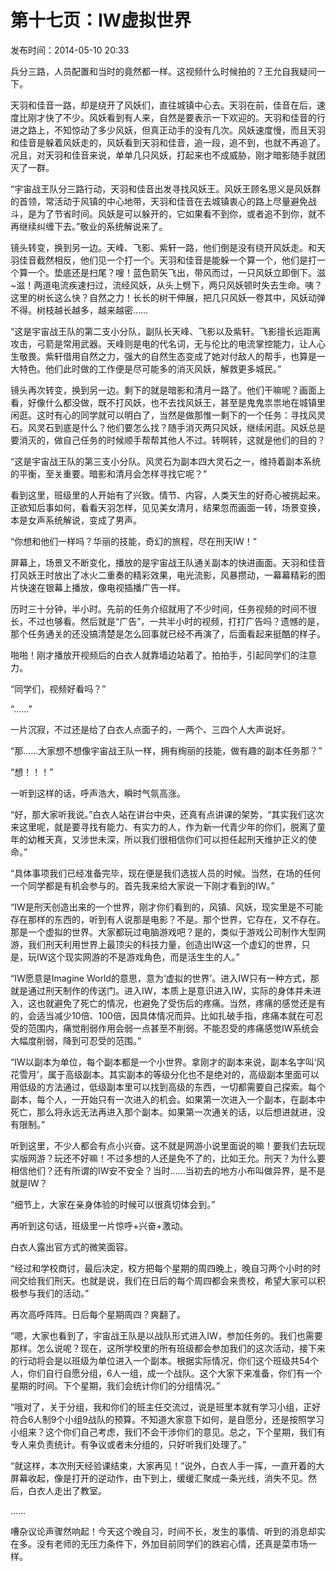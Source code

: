 # 第十七页：IW虚拟世界

<note>
    <p>
        发布时间：2014-05-10 20:33
    </p>
</note>

兵分三路，人员配置和当时的竟然都一样。这视频什么时候拍的？王允自我疑问一下。

天羽和佳音一路，却是绕开了风妖们，直往城镇中心去。天羽在前，佳音在后，速度比刚才快了不少。风妖看到有人来，自然是要表示一下欢迎的。天羽和佳音的行进之路上，不知惊动了多少风妖，但真正动手的没有几次。风妖速度慢，而且天羽和佳音是躲着风妖走的，风妖看到天羽和佳音，追一段，追不到，也就不再追了。况且，对天羽和佳音来说，单单几只风妖，打起来也不成威胁，刚才暗影随手就团灭了一群。

“宇宙战王队分三路行动，天羽和佳音出发寻找风妖王。风妖王顾名思义是风妖群的首领，常活动于风镇的中心地带，天羽和佳音在去城镇衷心的路上尽量避免战斗，是为了节省时间。风妖是可以躲开的，它如果看不到你，或者追不到你，就不再继续纠缠下去。”敬业的系统解说来了。

镜头转变，换到另一边。天峰、飞影、紫轩一路，他们倒是没有绕开风妖走。和天羽佳音截然相反，他们见一个打一个。天羽和佳音是能躲一个算一个，他们是打一个算一个。垫底还是扫尾？嗖！蓝色箭矢飞出，带风而过，一只风妖立即倒下。滋~滋！两道电流疾速扫过，流经风妖，从头上劈下，两只风妖顿时失去生命。咦？这里的树长这么快？自然之力！长长的树干伸展，把几只风妖一卷其中，风妖动弹不得。树枝越长越多，越来越密……

“这是宇宙战王队的第二支小分队，副队长天峰、飞影以及紫轩。飞影擅长远距离攻击，弓箭是常用武器。天峰则是电的代名词，无与伦比的电流掌控能力，让人心生敬畏。紫轩借用自然之力，强大的自然生态变成了她对付敌人的帮手，也算是一大特色。他们此时做的工作便是尽可能多的消灭风妖，解救更多城民。”

镜头再次转变，换到另一边。剩下的就是暗影和清月一路了。他们干嘛呢？画面上看，好像什么都没做，既不打风妖，也不去找风妖王，甚至是鬼鬼祟祟地在城镇里闲逛。这时有心的同学就可以明白了，当然是做那惟一剩下的一个任务：寻找风灵石。风灵石到底是什么？他们要怎么找？随手消灭两只风妖，继续闲逛。风妖总是要消灭的，做自己任务的时候顺手帮帮其他人不过。转啊转，这就是他们的目的？

“这是宇宙战王队的第三支小分队。风灵石为副本四大灵石之一，维持着副本系统的平衡，至关重要。暗影和清月会怎样寻找它呢？”

看到这里，班级里的人开始有了兴致。情节、内容，人类天生的好奇心被挑起来。正欲知后事如何，看看天羽怎样，见见美女清月，结果忽而画面一转，场景变换，本是女声系统解说，变成了男声。

“你想和他们一样吗？华丽的技能，奇幻的旅程，尽在刑天IW！”

屏幕上，场景又不断变化，播放的是宇宙战王队通关副本的快进画面。天羽和佳音打风妖王时放出了冰火二重奏的精彩效果，电光流影，风暴攒动，一幕幕精彩的图片快速在银幕上播放，像电视插播广告一样。

历时三十分钟，半小时。先前的任务介绍就用了不少时间，任务视频的时间不很长，不过也够看。然后就是“广告”，一共半小时的视频，打打广告吗？遗憾的是，那个任务通关的还没搞清楚是怎么回事就已经不再演了，后面看起来挺酷的样子。

啪啪！刚才播放开视频后的白衣人就靠墙边站着了。拍拍手，引起同学们的注意力。

“同学们，视频好看吗？”

“……”

一片沉寂，不过还是给了白衣人点面子的，一两个、三四个人大声说好。

“那……大家想不想像宇宙战王队一样，拥有绚丽的技能，做有趣的副本任务那？”

“想！！！”

一听到这样的话，呼声浩大，瞬时气氛高涨。

“好，那大家听我说。”白衣人站在讲台中央，还真有点讲课的架势，“其实我们这次来这里呢，就是要寻找有能力、有实力的人，作为新一代青少年的你们，脱离了童年的幼稚天真，又涉世未深，所以我们很相信你们可以担任起刑天维护正义的使命。”

“具体事项我们已经准备完毕，现在便是我们选拔人员的时候。当然，在场的任何一个同学都是有机会参与的。首先我来给大家说一下刚才看到的IW。”

“IW是刑天创造出来的一个世界，刚才你们看到的，风镇、风妖，现实里是不可能存在那样的东西的，听到有人说那是电影？不是。那个世界，它存在，又不存在。那是一个虚拟的世界。大家都玩过电脑游戏吧？是的，类似于游戏公司制作大型网游，我们刑天利用世界上最顶尖的科技力量，创造出IW这一个虚幻的世界，只是，玩IW这个现实网游的不是游戏角色，而是活生生的人。”

“IW愿意是Imagine World的意思，意为‘虚拟的世界’。进入IW只有一种方式，那就是通过刑天制作的传送门。进入IW，本质上是意识进入IW，实际的身体并未进入，这也就避免了死亡的情况，也避免了受伤后的疼痛。当然，疼痛的感觉还是有的，会适当减少10倍、100倍，因具体情况而异。比如扎破手指，疼痛本就在可忍受的范围内，痛觉削弱作用会弱一点甚至不削弱。不能忍受的疼痛感觉IW系统会大幅度削弱，降到可忍受的范围。”

“IW以副本为单位，每个副本都是一个小世界。拿刚才的副本来说，副本名字叫‘风花雪月’，属于高级副本。其实副本的等级分化也不是绝对的，高级副本里面可以用低级的方法通过，低级副本里可以找到高级的东西，一切都需要自己探索。每个副本，每个人，一开始只有一次进入的机会。如果第一次进入一个副本，在副本中死亡，那么将永远无法再进入那个副本。如果第一次通关的话，以后想进就进，没有限制。”

听到这里，不少人都会有点小兴奋。这不就是网游小说里面说的嘛！要我们去玩现实版网游？玩还不好嘛！不过多想的人还是免不了的，比如王允。刑天？为什么要相信他们？还有所谓的IW安不安全？当时……当初去的地方小布叫做异界，是不是就是IW？

“细节上，大家在亲身体验的时候可以很真切体会到。”

再听到这句话，班级里一片惊呼+兴奋+激动。

白衣人露出官方式的微笑面容。

“经过和学校商讨，最后决定，校方把每个星期的周四晚上，晚自习两个小时的时间交给我们刑天。也就是说，我们在日后的每个周四都会来贵校，希望大家可以积极参与我们的活动。”

再次高呼阵阵。日后每个星期周四？爽翻了。

“嗯，大家也看到了，宇宙战王队是以战队形式进入IW，参加任务的。我们也需要那样。怎么说呢？现在，这所学校里的所有班级都会参加我们的这次活动，接下来的行动将会是以班级为单位进入一个副本。根据实际情况，你们这个班级共54个人，你们自行自愿分组，6人一组，成一个战队。这个大家下来准备，你们有一个星期的时间。下个星期，我们会统计你们的分组情况。”

“哦对了，关于分组，我和你们的班主任交流过，说是班里本就有学习小组，正好符合6人制9个小组9战队的预算。不知道大家意下如何，是自愿分，还是按照学习小组来？这个你们自己考虑，我们不会干涉你们的意见。总之，下个星期，我们有专人来负责统计。有争议或者未分组的，只好听我们处理了。”

“就这样，本次刑天经验课结束，大家再见！”说外，白衣人手一挥，一直开着的大屏幕收起，像是打开的逆动作，由下到上，缓缓汇聚成一条光线，消失不见。然后，白衣人走出了教室。

……

嘈杂议论声骤然响起！今天这个晚自习，时间不长，发生的事情、听到的消息却实在多。没有老师的无压力条件下，外加目前同学们的跌宕心情，还真是菜市场一样。